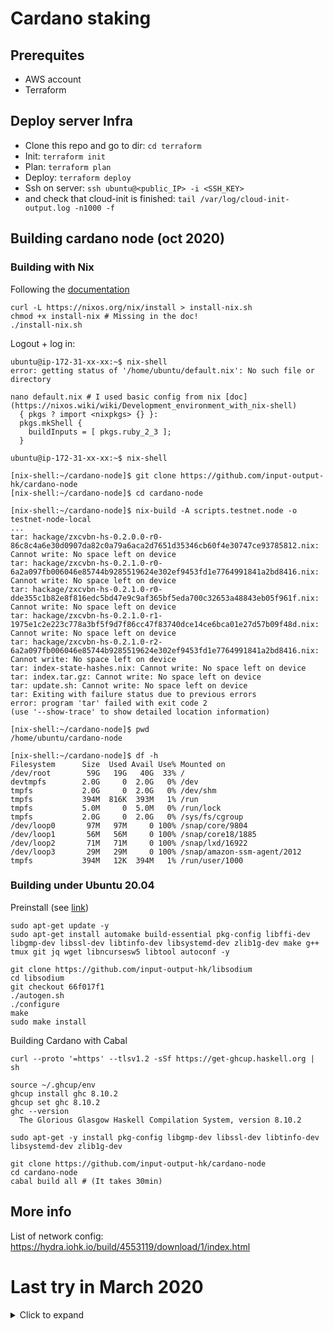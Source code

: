 # Cardano staking

## Prerequites
- AWS account
- Terraform

## Deploy server Infra

- Clone this repo and go to dir: `cd terraform` 
- Init: `terraform init`
- Plan: `terraform plan`
- Deploy: `terraform deploy`
- Ssh on server: `ssh ubuntu@<public_IP> -i <SSH_KEY>`
- and check that cloud-init is finished: `tail /var/log/cloud-init-output.log -n1000 -f`

## Building cardano node (oct 2020)

### Building with Nix

Following the [documentation](https://docs.cardano.org/projects/cardano-node/en/latest/getting-started/building-the-node-using-nix.html)
```
curl -L https://nixos.org/nix/install > install-nix.sh
chmod +x install-nix # Missing in the doc!
./install-nix.sh
```
Logout + log in:
```
ubuntu@ip-172-31-xx-xx:~$ nix-shell
error: getting status of '/home/ubuntu/default.nix': No such file or directory

nano default.nix # I used basic config from nix [doc](https://nixos.wiki/wiki/Development_environment_with_nix-shell)
  { pkgs ? import <nixpkgs> {} }:
  pkgs.mkShell {
    buildInputs = [ pkgs.ruby_2_3 ];
  }

ubuntu@ip-172-31-xx-xx:~$ nix-shell

[nix-shell:~/cardano-node]$ git clone https://github.com/input-output-hk/cardano-node
[nix-shell:~/cardano-node]$ cd cardano-node

[nix-shell:~/cardano-node]$ nix-build -A scripts.testnet.node -o testnet-node-local
...
tar: hackage/zxcvbn-hs-0.2.0.0-r0-86c8c4a6e30d0907da82c0a79a6aca2d7651d35346cb60f4e30747ce93785812.nix: Cannot write: No space left on device
tar: hackage/zxcvbn-hs-0.2.1.0-r0-6a2a097fb006046e85744b9285519624e302ef9453fd1e7764991841a2bd8416.nix: Cannot write: No space left on device
tar: hackage/zxcvbn-hs-0.2.1.0-r0-dde355c1b82e8f816edc5bd47e9c9af365bf5eda700c32653a48843eb05f961f.nix: Cannot write: No space left on device
tar: hackage/zxcvbn-hs-0.2.1.0-r1-1975e1c2e223c778a3bf5f9d7f86cc47f83740dce14ce6bca01e27d57b09f48d.nix: Cannot write: No space left on device
tar: hackage/zxcvbn-hs-0.2.1.0-r2-6a2a097fb006046e85744b9285519624e302ef9453fd1e7764991841a2bd8416.nix: Cannot write: No space left on device
tar: index-state-hashes.nix: Cannot write: No space left on device
tar: index.tar.gz: Cannot write: No space left on device
tar: update.sh: Cannot write: No space left on device
tar: Exiting with failure status due to previous errors
error: program 'tar' failed with exit code 2
(use '--show-trace' to show detailed location information)

[nix-shell:~/cardano-node]$ pwd
/home/ubuntu/cardano-node

[nix-shell:~/cardano-node]$ df -h
Filesystem      Size  Used Avail Use% Mounted on
/dev/root        59G   19G   40G  33% /
devtmpfs        2.0G     0  2.0G   0% /dev
tmpfs           2.0G     0  2.0G   0% /dev/shm
tmpfs           394M  816K  393M   1% /run
tmpfs           5.0M     0  5.0M   0% /run/lock
tmpfs           2.0G     0  2.0G   0% /sys/fs/cgroup
/dev/loop0       97M   97M     0 100% /snap/core/9804
/dev/loop1       56M   56M     0 100% /snap/core18/1885
/dev/loop2       71M   71M     0 100% /snap/lxd/16922
/dev/loop3       29M   29M     0 100% /snap/amazon-ssm-agent/2012
tmpfs           394M   12K  394M   1% /run/user/1000
```


### Building under Ubuntu 20.04

Preinstall (see [link](https://docs.cardano.org/projects/cardano-node/en/latest/getting-started/install.html))
```
sudo apt-get update -y
sudo apt-get install automake build-essential pkg-config libffi-dev libgmp-dev libssl-dev libtinfo-dev libsystemd-dev zlib1g-dev make g++ tmux git jq wget libncursesw5 libtool autoconf -y

git clone https://github.com/input-output-hk/libsodium
cd libsodium
git checkout 66f017f1
./autogen.sh
./configure
make
sudo make install
```

Building Cardano with Cabal
```
curl --proto '=https' --tlsv1.2 -sSf https://get-ghcup.haskell.org | sh

source ~/.ghcup/env
ghcup install ghc 8.10.2
ghcup set ghc 8.10.2
ghc --version
  The Glorious Glasgow Haskell Compilation System, version 8.10.2

sudo apt-get -y install pkg-config libgmp-dev libssl-dev libtinfo-dev libsystemd-dev zlib1g-dev

git clone https://github.com/input-output-hk/cardano-node
cd cardano-node
cabal build all # (It takes 30min)
```


## More info

List of network config: https://hydra.iohk.io/build/4553119/download/1/index.html


# Last try in March 2020
<details>
    <summary>Click to expand</summary>
## Overview
Run on a VPS a cardano node: 
- Network: testnet Shelley
- Node code version: Jormungandr
- Join cluster nightly [config](https://hydra.iohk.io/build/2156729/download/1/index.html)
- With staking pool capabilities

## Deploy
### Install node for staking pool
- Tuto [here](https://github.com/input-output-hk/shelley-testnet/blob/master/docs/stake_pool_operator_how_to.md)
or [here](https://github.com/Chris-Graffagnino/Jormungandr-for-Newbs/blob/master/docs/jormungandr_node_setup_guide.md)
- Create VM in aws (ubuntu ram:4BG, disk:100GB)
- Connect: `ssh -i ~/.ssh/aws-finstack-greg-user.pem ubuntu@52.31.216.140`
`
- Install soft:
```
mkdir cardano
cd cardano
wget https://github.com/input-output-hk/jormungandr/releases/download/v0.8.16/jormungandr-v0.8.16-x86_64-unknown-linux-gnu-generic.tar.gz
tar xvf jormungandr-v0.8.16-x86_64-unknown-linux-gnu-generic.tar.gz
mv jcli jormungandr /usr/local/bin/.
jcli -V
jormungandr -V
nano stakepool-config.yaml <-- replace 0.0.0.0 with your public IP
```

- Run node:
`nohup jormungandr --genesis-block-hash $(cat genesis-hash.txt) --config ./stakepool-config.yaml >> ~/cardano_node.log 2>&1 &`


### Run wallet

Get genesis / block0.bin: 
```
wget https://hydra.iohk.io/build/1523436/download/1/itn_rewards_v1-genesis.yaml
mv itn_rewards_v1-genesis.yaml
jcli genesis encode --input genesis.yaml > block0.bin
```

Start wallet:
```
wget https://github.com/input-output-hk/cardano-wallet/releases/download/v2020-04-01/cardano-wallet-itn-v2020-04-01-linux64.tar.gz
mv cardano-wallet-itn /usr/local/bin/.
cardano-wallet-itn serve --genesis-block-hash $(jcli genesis hash --input block0.bin)
```

### Checks
- See logs: `tail -f ~/cardano_node.log`
- Check status: `jcli rest v0 node stats get --host "http://127.0.0.1:3100/api"`
- Create account: 
- `echo addr1s45xkmwmt7ek7uc0zund6v60av8hvsrm8k2pruw8j2mmx3468nngyyycmmw > account.txt`
- Check balance: `jcli rest v0 account get $ACCOUNT_ADDRESS -h http://127.0.0.1:3100/api` or `./jcli rest v0 account get $(cat account.txt) -h http://127.0.0.1:3100/api`

- Test Pool server:
```
PRIVATE_KEY_SK: ed25519e_sk1zq22j3845fph5hgnyqvd7kr0y08cytyvk8mq99dyn52y9u57paz6he3sxxl5vwtvrm8wlklctsehrfgzj94q6ptpqtf7t70em6agehchrcucg
PUBLIC_KEY_PK:  ed25519_pk1dp4kmk6lkdhhxrchymwnxnltpamyq7eajsglr3ujk7e5dw3uu6pqm3xwwj
ADDRESS:        addr1s45xkmwmt7ek7uc0zund6v60av8hvsrm8k2pruw8j2mmx3468nngyyycmmw
```

### Error:

```
Apr 06 19:15:37.321 INFO receiving from network bytes=1.66mb 278.64kb/s, blockchain 75703415-0006d40c-683.1183, peer_addr: 52.8.169.161:3000, task: bootstrap
Apr 06 19:15:44.310 INFO receiving from network bytes=1.66mb 243.13kb/s, blockchain 3a4322de-0006ddd0-686.6060, peer_addr: 52.8.169.161:3000, task: bootstrap
Apr 06 19:15:51.263 INFO receiving from network bytes=1.66mb 244.39kb/s, blockchain 174e80c3-0006e794-690.4860, peer_addr: 52.8.169.161:3000, task: bootstrap
Apr 06 19:15:52.536 INFO switching branch from 9409af11-00000000-0.0 to a90d4fcb-0006e952-691.2702, peer_addr: 52.8.169.161:3000, task: bootstrap
Apr 06 19:15:52.539 INFO initial bootstrap completed, peer_addr: 52.8.169.161:3000, task: bootstrap
Apr 06 19:15:52.540 INFO listening and accepting gRPC connections, local_addr: 34.248.53.21:3000, task: network
Apr 06 19:15:52.540 ERRO failed to listen for P2P connections at 34.248.53.21:3000, reason: failed to listen for connections on 34.248.53.21:3000: Cannot assign requested address (os error 99), task: network
Apr 06 19:15:52.540 INFO connecting to peer, node_id: fe3332044877b2034c8632a08f08ee47f3fbea6c64165b3b, peer_addr: 13.230.137.72:3000, task: network
Apr 06 19:15:52.540 INFO connecting to peer, node_id: 3d1f8891bf53eb2946a18fb46cf99309649f0163b4f71b34, peer_addr: 52.52.67.33:3000, task: network
Apr 06 19:15:52.540 INFO connecting to peer, node_id: fdb88d08c7c759b5d30e854492cb96f8203c2d875f6f3e00, peer_addr: 184.169.162.15:3000, task: network
Apr 06 19:15:52.540 INFO connecting to peer, node_id: c38aabb936944776ef15bbe4b5b02454c46a8a80d871f873, peer_addr: 13.230.48.191:3000, task: network
Apr 06 19:15:52.540 INFO connecting to peer, node_id: 7e2222179e4f3622b31037ede70949d232536fdc244ca3d9, peer_addr: 18.196.168.220:3000, task: network
Apr 06 19:15:52.540 INFO connecting to peer, node_id: f131b71d65c49116f3c23c8f1dd7ceaa98f5962979133404, peer_addr: 18.184.181.30:3000, task: network
Apr 06 19:15:52.540 INFO connecting to peer, node_id: 9085fa5caeb39eace748a7613438bd2a62c8c8ee00040b71, peer_addr: 3.124.132.123:3000, task: network
Apr 06 19:15:52.542 INFO service finished with error, task: network
Apr 06 19:15:52.542 INFO create new branch with tip 9409af11-00000000-0.0 | current-tip a90d4fcb-0006e952-691.2702, task: block
Apr 06 19:15:52.542 CRIT Service has terminated with an error
A service has terminated with an error
```

## ANNEXE (don't use)

Infra on AWS:
- With [github](https://github.com/input-output-hk/jormungandr)
 or [tuto](https://testnets.cardano.org/en/cardano/shelley/get-started/setting-up-a-self-node/)
- cardano-node-test `ssh -i ~/.ssh/aws-finstack-greg-user.pem ubuntu@34.248.53.21`

```
sudo apt-get update -y
sudo apt install -y build-essential pkg-config libssl-dev 

git clone --recurse-submodules https://github.com/input-output-hk/jormungandr
cd jormungandr
git checkout tags/v0.8.17
git submodule update
cargo install --locked --path jormungandr
```

### Cardano in docker
- With [tuto](https://github.com/redoracle/jormungandr)
- Connect to VM cardano-node-test-docker: `ssh -i ~/.ssh/aws-finstack-greg-user.pem ubuntu@3.249.165.38`
- run:
```
sudo add-apt-repository "deb [arch=amd64] https://download.docker.com/linux/ubuntu $(lsb_release -cs) stable"
sudo apt-get update
apt-cache policy docker-ce
sudo apt-get install -y docker-ce
sudo systemctl status docker
sudo usermod -aG docker ${USER}
su - ${USER}
docker ps
sudo usermod -aG docker ${USER}
docker ps

```


```
git clone --recurse-submodules https://github.com/input-output-hk/jormungandr
cd jormungandr
git checkout tags/v0.8.17
git submodule update
cd docker
docker build -t jormungandr-node:0.8.17 --build-arg VER=v0.8.17 .
docker run -it -d --name Cardano -p 3000:3000 -p 8299:8299 -p 127.0.0.1:3101:3101 -v /home/ubuntu/DATA/CardanoNodeTest/:/datak redoracle/jormungandr

```
</details>
